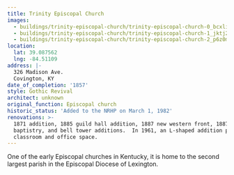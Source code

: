 ```yaml
---
title: Trinity Episcopal Church
images:
  - buildings/trinity-episcopal-church/trinity-episcopal-church-0_bcxli4
  - buildings/trinity-episcopal-church/trinity-episcopal-church-1_jktj2v
  - buildings/trinity-episcopal-church/trinity-episcopal-church-2_p6z0mi
location:
  lat: 39.087562
  lng: -84.51109
address: |-
  326 Madison Ave.
  Covington, KY
date_of_completion: '1857'
style: Gothic Revival
architect: unknown
original_function: Episcopal church
historic_status: 'Added to the NRHP on March 1, 1982'
renovations: >-
  1871 addition, 1885 guild hall addition, 1887 new western front, 1887 nave,
  baptistry, and bell tower additions.  In 1961, an L-shaped addition provided
  classroom and office space.
---
```


One of the early Episcopal churches in Kentucky, it is home to the second largest parish in the Episcopal Diocese of Lexington.
